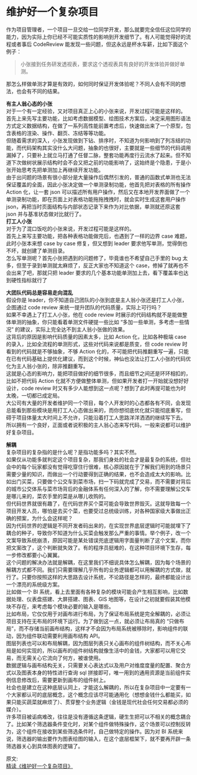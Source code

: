 # 维护好一个复杂项目
作为项目管理者，一个项目一旦交给一位同学开发，那么就要完全信任这位同学的能力，因为实际上你已经不可能实质性的影响到开发细节了。有人可能觉得好的流程或者事后 CodeReview 能发现一些问题，但这永远是杯水车薪，比如下面这个例子：  
> 小张接到任务研发透视表，要求这个透视表具有良好的开发体验并做好单测。

那怎么样做单测才算是有效的，如何同时保证开发体验呢？不同人会有不同的想法，也会有不同的结果。  

**有主人翁心态的小张**  
对于一个有一定经验，又对项目真正上心的小张来说，开发过程可能是这样的。  
首先上来先写主要功能，比如考虑数据模型、绘图技术方案后，决定采用图形语法方式定义数据结构，在做了一系列高性能前置考虑后，快速做出来了一个原型，包含表格的渲染、操作、翻页、冻结等等功能。  
但随着需求的深入，小张发现做到下钻、排序时，不知道为何影响到了列冻结的功能，而代码架构其实没什么大问题，抽象的也很好，主要就是一些细节的代码调用漏掉了，只要补上就立马打通了任督二脉，整套功能再度行云流水了起来。但不知道下次做树状展示结构时会不会又把之前的功能影响了，这始终是个隐患，于是小张开始思考先把单测加上再继续开发功能。  
由于出问题的场景有很小部分是大量操作后偶然引发的，普通的函数式单测也无法保证覆盖的全面，因此小张决定做一个单测录制功能，他首先把对表格的所有操作 Action 化，让一套 json 可以描述所有用户操作，然后又在本地开发界面做了一个单测录制功能，即在页面上对表格功能拖拖拽拽时，就会实时生成这套用户操作 json，再把当时页面结构与内部状态记录下来作为对比依据，单测就还原这套 json 并与基准状态做对比就行了。  
**打工人小张**  
对于为了混口饭吃的小张来说，开发过程可能是这样的。  
首先上来写主要功能，把各种表格功能做完后，也遇到了一样的边界 case 难题，此时小张本来想 case by case 修复，但又想到 leader 要求他写单测，觉得倒也不坏，就创建了单测目录。  
怎么写单测呢？首先小张把遇到的问题修了，毕竟谁也不希望自己手里的 bug 太多，但至于录到单测就太麻烦了，反正大家也不知道这个 case，修掉了就再也不会出来了吧，那就只把 leader 要求的几个基本功能单测加上去，看下覆盖率也达到硬性指标就行了  

**大团队代码总是容易走向混乱**  
假设你是 leader，你不知道自己团队的小张到底是主人翁小张还是打工人小张，企图通过 code review 来统一提升团队的代码质量，实际上可行吗？  
如果不幸遇上了打工人小张，他在 code review 时展示的代码结构就不是能做整体单测的抽象，你只能看着单测文件硬提一些比如 “多加一些单测，多考虑一些情况” 的建议，实际上完全达不到主人翁小张做的效果。  
这背后的原因是影响代码质量的因素太多，比如 Action 化，比如各种极端 case 的录入，比如全流程的单测形式，这些对代码来说都是质变，但 code review 时看到的代码就是不够抽象，不够 Action 化的，不可能把代码推翻重写一遍，只能在已有代码基础上提优化建议，而到这个时候，神仙也没法让打工人小张的代码优化为主人翁小张的，除非推翻重写。  
这就是心态的影响力，能把项目做好的细节很多，而且细节之间还是环环相扣的，比如不把代码 Action 化就不方便做整体单测，但如果开发者打一开始就没想好好设计，code review 时又有多少人能想到这一点呢？想到了此时再提可能也为时太晚，一切都已成定局。  
大公司有大量的开发者维护同一个项目，每个人开发时的心态都各有不同，会发现总能看到那些模块是用打工人心态做出来的，而你想彻底优化就只能彻底重写，但碍于项目体量太大时间上不允许，只能沿着打工人思路洋洋洒洒的继续写下去。  
所以拥有一个良好，正面或者说积极的主人翁心态来写代码，一般来说都可以维护好复杂项目。  

**解耦**  
复杂项目的复杂指的是什么呢？是指功能多吗？其实不然。  
如果仅从功能多就判定这个项目复杂，那我们身处的社会才是最复杂的系统，但社会中的每个玩家都没有觉得吃穿住行很难，核心原因就在于了解我们用到的场景只需要少量的知识，而做出一个行动要得到正确的结果，也不会造成太大的影响。比如出门买菜，只要做个公交车到菜市场，扫一下码就完成了交易，而不需要对背后的城市公交体系与菜市场背后的金融体系有任何深入的了解，你不需要理解公交车是哪儿来的，菜农手里的菜是从哪儿收购的。  
但代码世界就很有趣了，在代码世界买个菜可能会导致世界毁灭。这就导致每一个项目开发人员，哪怕是去买个菜，也要受过总统级训练，对各种国家级大事做出正确的预案，为什么会这样呢？  
因为代码世界的逻辑是不同开发者码出来的，在实现世界底层逻辑时可能就埋下了耦合的种子，导致你不知道为什么买菜会触发那么严重的事情。举个例子，改一个文案导致系统崩溃，原因可能是某处错误兜底逻辑用字面量判断了这个文案，而你把文案改了，这个判断就失效了。有的程序员挺难的，在这种项目环境下生存，每一步修改都要小心翼翼。  
这个问题的解决办法就是解耦，在这里我们不细说具体怎么解耦，因为每个场景的解耦方式都不同。我们只需要理解几乎所有的业务逻辑都可以用解耦的方式做，就行了。只要你按照这样的大思路去设计系统，不论路径是怎样的，最终都能设计出一个漂亮的系统级方案。  
比如做一个 BI 系统，看上去里面有各种复杂的模块可能会产生相互影响，比如数据处理、仪表盘搭建、大屏搭建、图表、GIS 地图等，在设计之初就要假装其他模块不存在，来考虑每个模块必要的输入是哪些。  
比如布局，它仅仅用于对画布进行布局，为了保证布局系统是完全解耦的，必须让项目支持在无布局的环境下运行。为了做到这一点，就必须让布局真的 “只做布局”，而不存储当前画布结构，这样才不会因为布局系统被移除时，影响组件的联动，因为组件联动需要利用画布结构 API。  
图层列表也可以和布局解耦，因为图层列表只关心画布的组件树结构，而不关心布局是如何实现的，所以画布的组件树结构就像生活中的金钱，大家都可以用它交易，而无需关心它流向了何方，被谁使用。  
数据逻辑与画布结构无关，只需要关心表达式以及用户对维度度量的配置、聚合方式以及图表本身的特性进行查询 sql 拼接即可，唯一用到的通用资源是当前组件实例信息修改后，需要更新到画布的组件树上。  
社会也是建立在这种底层认同上，才能这么解耦的，所以在复杂项目中一定要有一个大家都认可的底层概念，这个概念应该尽可能通用化（想想金钱什么都能买，如果只能买蔬菜就麻烦了）、贯穿整个业务逻辑（金钱是现代社会任何交易都必须的媒介）。  
许多项目被诟病难改，往往是没有遵循这条逻辑，硬生生把可以不相关的概念耦合了。比如某个筛选器条件变化时，对某个组件做特殊操作，这个场景可以控制反转为，这个组件在接收到某些筛选条件时，自己做特定的操作。因为对 BI 系统来说，筛选器的输出要作为图表绘图的输入，在这个底层框架下，就不要再开辟一条筛选器关心到具体图表的逻辑了。

原文:  
[精读《维护好一个复杂项目》](https://mp.weixin.qq.com/s/Fh72-rVU_I-ilCLQTCfgug)
